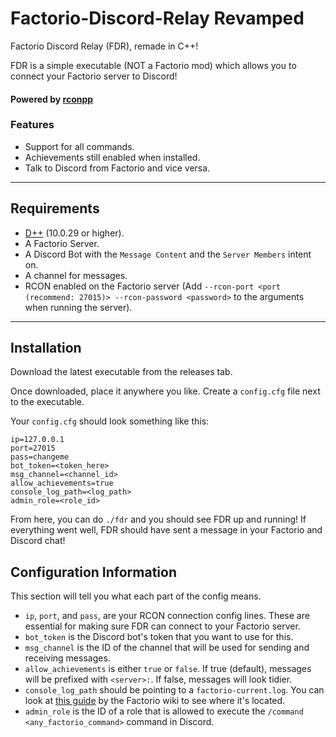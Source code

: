 # Factorio-Discord-Relay Revamped
Factorio Discord Relay (FDR), remade in C++!

FDR is a simple executable (NOT a Factorio mod) which allows you to connect your Factorio server to Discord!

#### Powered by [rconpp](https://github.com/Jaskowicz1/rconpp)

### Features

- Support for all commands.
- Achievements still enabled when installed.
- Talk to Discord from Factorio and vice versa.

---

## Requirements

- [D++](https://github.com/brainboxdotcc/DPP/) (10.0.29 or higher).
- A Factorio Server.
- A Discord Bot with the `Message Content` and the `Server Members` intent on.
- A channel for messages.
- RCON enabled on the Factorio server (Add `--rcon-port <port (recommend: 27015)> --rcon-password <password>` to the arguments when running the server).

---

## Installation

Download the latest executable from the releases tab.

Once downloaded, place it anywhere you like. Create a `config.cfg` file next to the executable.

Your `config.cfg` should look something like this:
```
ip=127.0.0.1
port=27015
pass=changeme
bot_token=<token_here>
msg_channel=<channel_id>
allow_achievements=true
console_log_path=<log_path>
admin_role=<role_id>
```

From here, you can do `./fdr` and you should see FDR up and running! If everything went well, FDR should have sent a message in your Factorio and Discord chat!

## Configuration Information

This section will tell you what each part of the config means.

- `ip`, `port`, and `pass`, are your RCON connection config lines. These are essential for making sure FDR can connect to your Factorio server.
- `bot_token` is the Discord bot's token that you want to use for this.
- `msg_channel` is the ID of the channel that will be used for sending and receiving messages.
- `allow_achievements` is either `true` or `false`. If true (default), messages will be prefixed with `<server>:`. If false, messages will look tidier.
- `console_log_path` should be pointing to a `factorio-current.log`. You can look at [this guide](https://wiki.factorio.com/Application_directory#User_data_directory) by the Factorio wiki to see where it's located.
- `admin_role` is the ID of a role that is allowed to execute the `/command <any_factorio_command>` command in Discord.